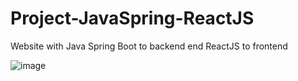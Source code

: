 # Project-JavaSpring-ReactJS
Website with Java Spring Boot to backend end ReactJS to frontend

![image](https://user-images.githubusercontent.com/84870393/157671271-6353e120-5ab3-4045-8923-7da47d98e300.png)

